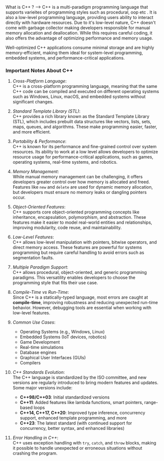 What is C++ ?
--> C++ is a multi-paradigm programming language that supports  varieites of programming styles such as procedural, oop etc . It is also a low-level programming language, providing users ability to interact directly with hardware resources. Due to it's low-level nature, C++ doesn't come with garbage collector making developers responsible for manual memory allocation and deallocation. While this requires careful coding, it also offers the advantage of optimizing performance and memory usage.

Well-optimized C++ applications consume minimal storage and are highly memory-efficient, making them ideal for system-level programming, embedded systems, and performance-critical applications.

### Important Notes About C++

1. *Cross-Platform Language*:  
   C++ is a cross-platform programming language, meaning that the same C++ code can be compiled and executed on different operating systems such as Windows, Linux, macOS, and embedded systems without significant changes.

2. *Standard Template Library (STL)*:  
   C++ provides a rich library known as the Standard Template Library (STL), which includes prebuilt data structures like vectors, lists, sets, maps, queues, and algorithms. These make programming easier, faster, and more efficient.

3. *Portability & Performance*:  
   C++ is known for its performance and fine-grained control over system resources. Its ability to work at a low level allows developers to optimize resource usage for performance-critical applications, such as games, operating systems, real-time systems, and robotics.

4. *Memory Management*:  
   While manual memory management can be challenging, it offers developers greater control over how memory is allocated and freed. Features like `new` and `delete` are used for dynamic memory allocation, but developers must ensure no memory leaks or dangling pointers occur.

5. *Object-Oriented Features*:  
   C++ supports core object-oriented programming concepts like inheritance, encapsulation, polymorphism, and abstraction. These features make it easier to model real-world entities and relationships, improving modularity, code reuse, and maintainability.

6. *Low-Level Features*:  
   C++ allows low-level manipulation with pointers, bitwise operators, and direct memory access. These features are powerful for systems programming but require careful handling to avoid errors such as segmentation faults.

7. *Multiple Paradigm Support*:  
   C++ allows procedural, object-oriented, and generic programming paradigms. This versatility enables developers to choose the programming style that fits their use case.

8. *Compile-Time vs Run-Time*:  
  Since C++ is a statically-typed language, most errors are caught at **compile-time**, improving robustness and reducing unexpected run-time behavior. However, debugging tools are essential when working with low-level features.

9. *Common Use Cases*:  
   - Operating Systems (e.g., Windows, Linux)  
   - Embedded Systems (IoT devices, robotics)  
   - Game Development  
   - Real-time simulations  
   - Database engines  
   - Graphical User Interfaces (GUIs)  
   - Compilers  

10. *C++ Standards Evolution*:  
    The C++ language is standardized by the ISO committee, and new versions are regularly introduced to bring modern features and updates. Some major versions include:  
    - **C++98/C++03**: Initial standardized versions  
    - **C++11**: Added features like lambda functions, smart pointers, range-based loops  
    - **C++14, C++17, C++20**: Improved type inference, concurrency support, enhanced template programming, and more  
    - **C++23**: The latest standard (with continued support for concurrency, better syntax, and enhanced libraries)

11. *Error Handling in C++*:  
    C++ uses exception handling with `try`, `catch`, and `throw` blocks, making it possible to handle unexpected or erroneous situations without crashing the program.
